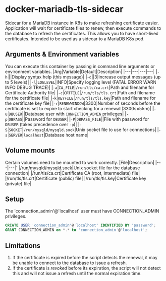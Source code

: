 # docker-mariadb-tls-sidecar

Sidecar for a MariaDB instance in K8s to make refreshing certificate easier. Application will wait for certificate files to renew, then execute commands
to the database to refresh the certificates. This allows you to have short-lived
certificates. Intended to be used as a sidecar to a MariaDB K8s pod.

## Arguments & Environment variables

You can execute this container by passing in command line arguments or
environment variables.
|Arg|Variable|Default|Description|
|---|---|---|---|
|`-h`|||Display syntax help (this message)|
|`-d`||3|Increase output messages (up to 5 levels)|
|`-l`|`LOGLEVEL`|INFO|Specify logging level (FATAL ERROR WARN INFO DEBUG TRACE)|
|`-a`|`CA_FILE`|`/run/tls/ca.crt`|Path and filename for Certificate Authority file|
|`-c`|`CRTFILE`|`/run/tls/tls.crt`|Path and filename for the certificate file|
|`-k`|`KEYFILE`|`/run/tls/tls.key`|Path and filename for the certificate key file|
|`-r`|`RENEWWINDOW`|3300|Number of seconds before the certificate is set to expire to start checking for a renewal (3300s=55m)|
|`-u`|`DBUSER`||Database user with `CONNECTION_ADMIN` privileges|
|`-p`|`DBPASS`||Password for `DBUSER`|
|`-P`|`DBPASS_FILE`||File with password for `DBUSER` (takes precedence over `-p`)|
|`-S`|`SOCKET`|`/run/mysqld/mysqld.sock`|Unix socket file to use for connections|
|`-s`|`SERVER`|`localhost`|Database host name|

## Volume mounts

Certain volumes need to be mounted to work correctly.
|File|Description|
|---|---|`
|/run/mysqld/mysqld.sock|Unix socket file for the database connection|
|/run/tls/ca.crt|Certificate CA (root, intermediate) file|
|/run/tls/tls.crt|Certificate (public) file|
|/run/tls/tls.key|Certificate key (private) file|

## Setup

The 'connection_admin'@'localhost' user must have CONNECTION_ADMIN privileges.

```sql
CREATE USER 'connection_admin'@'localhost' IDENTIFIED BY 'password';
GRANT CONNECTION_ADMIN on *.* to 'connection_admin'@'localhost';
```

## Limitations

1. If the certificate is expired before the script detects the renewal, it may
be unable to connect to the database to issue a refresh.
1. If the certificate is *revoked* before its expiration, the script will not
detect this and will not issue a refresh until the normal expiration time.
